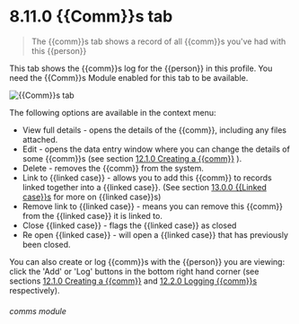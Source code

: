 # 8.11.0    {{Comm}}s tab

> The {{comm}}s tab shows a record of all {{comm}}s you've had with this {{person}} 

This tab shows the {{comm}}s log for the {{person}} in this profile. You need the {{Comm}}s Module enabled for this tab to be available.

![{{Comm}}s tab]({{imgpath}}52a.png)

The following options are available in the context menu:

  * View full details - opens the details of the {{comm}}, including any files attached.
  * Edit - opens the data entry window where you can change the details of some {{comm}}s (see section [12.1.0  Creating a {{comm}}](/help/index/v/{{version}}/p/12.1.0) ).
 * Delete - removes the {{comm}} from the system.
  * Link to {{linked case}} - allows you to add this {{comm}} to records linked together into a {{linked case}}. (See section [13.0.0  {{Linked case}}s](/help/index/v/{{version}}/p/13.0.0) for more on {{linked case}}s)
  * Remove link to {{linked case}} - means you can remove this {{comm}} from the {{linked case}} it is linked to.
 * Close {{linked case}} - flags the {{linked case}} as closed
  * Re open {{linked case}} - will open a {{linked case}} that has previously been closed.

You can also create or log {{comm}}s with the {{person}} you are viewing: click the 'Add' or 'Log' buttons in the bottom right hand corner (see sections [12.1.0  Creating a {{comm}}](/help/index/v/{{version}}/p/12.1.0) and [12.2.0  Logging {{comm}}s](/help/index/v/{{version}}/p/12.2.0) respectively). 

###### comms module

